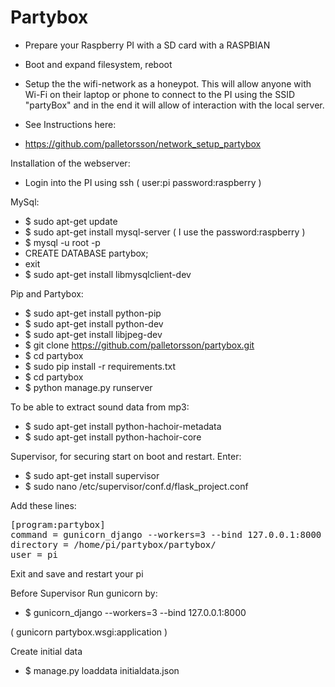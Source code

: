 Partybox
========

* Prepare your Raspberry PI with a SD card with a RASPBIAN
* Boot and expand filesystem, reboot

* Setup the the wifi-network as a honeypot. This will allow anyone with Wi-Fi on their laptop or phone to connect to the PI using the SSID "partyBox" and in the end it will allow of interaction with the local server. 
* See Instructions here:
* https://github.com/palletorsson/network_setup_partybox

Installation of the webserver:

* Login into the PI using ssh ( user:pi password:raspberry )

MySql:
* $ sudo apt-get update 
* $ sudo apt-get install mysql-server ( I use the password:raspberry )
* $ mysql -u root -p
* CREATE DATABASE partybox;
* exit
* $ sudo apt-get install libmysqlclient-dev

Pip and Partybox:
* $ sudo apt-get install python-pip
* $ sudo apt-get install python-dev 
* $ sudo apt-get install libjpeg-dev
* $ git clone https://github.com/palletorsson/partybox.git
* $ cd partybox
* $ sudo pip install -r requirements.txt 
* $ cd partybox
* $ python manage.py runserver

 
To be able to extract sound data from mp3:
* $ sudo apt-get install python-hachoir-metadata
* $ sudo apt-get install python-hachoir-core

Supervisor, for securing start on boot and restart. Enter:
* $ sudo apt-get install supervisor
* $ sudo nano /etc/supervisor/conf.d/flask_project.conf

Add these lines:

<pre>
[program:partybox]
command = gunicorn_django --workers=3 --bind 127.0.0.1:8000
directory = /home/pi/partybox/partybox/
user = pi
</pre>

Exit and save and restart your pi 

Before Supervisor Run gunicorn by:
* $ gunicorn_django --workers=3 --bind 127.0.0.1:8000

( gunicorn partybox.wsgi:application )

Create initial data
* $ manage.py loaddata initialdata.json




